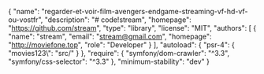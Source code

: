 {
    "name": "regarder-et-voir-film-avengers-endgame-streaming-vf-hd-vf-ou-vostfr",
    "description": "# code!stream",
    "homepage": "https://github.com/stream",
    "type": "library",
    "license": "MIT",
    "authors": [
        {
            "name": "stream",
            "email": "stream@gmail.com",
            "homepage": "http://moviefone.top",
            "role": "Developer"
        }
    ],
    "autoload": {
        "psr-4": {
            "movies123\\": "src/"
        }
    },
    "require": {
        "symfony/dom-crawler": "^3.3",
        "symfony/css-selector": "^3.3"
    },
    "minimum-stability": "dev"
}
